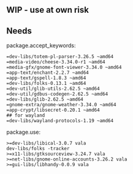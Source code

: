 WIP - use at own risk
--------------------------------------------

Needs
-----
package.accept_keywords:

	=dev-libs/totem-pl-parser-3.26.5 ~amd64
	=media-video/cheese-3.34.0-r1 ~amd64
	=media-gfx/gnome-font-viewer-3.34.0 ~amd64
	=app-text/enchant-2.2.7 ~amd64
	=app-text/gspell-1.8.3 ~amd64
	=dev-libs/folks-0.13.1 ~amd64
	=dev-util/glib-utils-2.62.5 ~amd64
	=dev-util/gdbus-codegen-2.62.5 ~amd64
	=dev-libs/glib-2.62.5 ~amd64
	=gnome-extra/gnome-weather-3.34.0 ~amd64
	=app-crypt/libsecret-0.20.1 ~amd64
	## for wayland
	=dev-libs/wayland-protocols-1.19 ~amd64

package.use:

	>=dev-libs/libical-3.0.7 vala
	dev-libs/folks -tracker
	>=x11-libs/gtksourceview-3.24.7 vala
	>=net-libs/gnome-online-accounts-3.26.2 vala
	>=gui-libs/libhandy-0.0.9 vala

